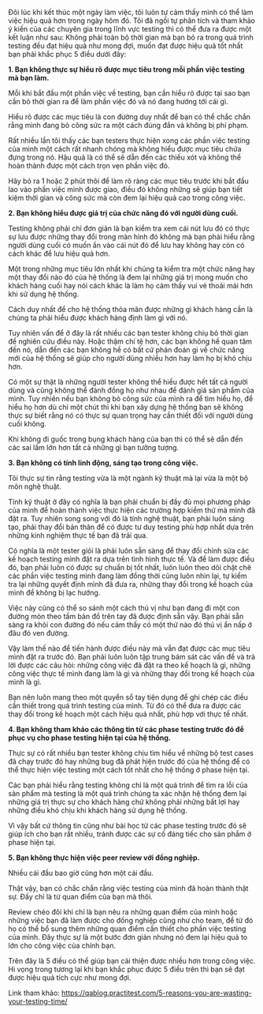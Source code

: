 Đôi lúc khi kết thúc một ngày làm việc, tôi luôn tự cảm thấy mình có thể làm việc hiệu quả hơn trong ngày hôm đó. Tôi đã ngồi tự phân tích và tham khảo ý kiến của các chuyên gia trong lĩnh vực testing thì có thể đưa ra được một kết luận như sau: Không phải toàn bộ thời gian mà bạn bỏ ra trong quá trình testing đều đạt hiệu quả như mong đợi, muốn đạt được hiệu quả tốt nhất bạn phải khắc phục 5 điều dưới đây:

**1. Bạn không thực sự hiểu rõ được mục tiêu trong mỗi phần việc testing mà bạn làm.**

 Mỗi khi bắt đầu một phần việc về testing, bạn cần hiểu rõ được tại sao bạn cần bỏ thời gian ra để làm phần việc đó và nó đang hướng tới cái gì.
 
 Hiểu rõ được các mục tiêu là con đường duy nhất để bạn có thể chắc chắn rằng mình đang bỏ công sức ra một cách đúng đắn và không bị phí phạm.
 
 Rất nhiều lần tôi thấy các bạn testers thực hiện xong các phần việc testing của mình một cách rất nhanh chóng mà không hiểu được mục tiêu chứa đựng trong nó. Hậu quả là có thể sẽ dẫn đến các thiếu xót và không thể hoàn thành được một cách trọn vẹn phần việc đó.
 
 Hãy bỏ ra 1 hoặc 2 phút thôi để làm rõ ràng các mục tiêu trước khi bắt đầu lao vào phần việc mình được giao, điều đó không những sẽ giúp bạn tiết kiệm thời gian và công sức mà còn đem lại hiệu quả cao trong công việc.

**2. Bạn không hiểu được giá trị của chức năng đó với người dùng cuối.**

 Testing không phải chỉ đơn giản là bạn kiểm tra xem cái nút lưu đó có thực sự lưu được những thay đổi trong màn hình đó không mà bạn phải hiểu rằng người dùng cuối có muốn ấn vào cái nút đó để lưu hay không hay còn có cách khác để lưu hiệu quả hơn.
 
 Một trong những mục tiêu lớn nhất khi chúng ta kiểm tra một chức năng hay một thay đổi nào đó của hệ thống là đem lại những giá trị mong muốn cho khách hàng cuối hay nói cách khác là làm họ cảm thấy vui vẻ thoải mái hơn khi sử dụng hệ thống.
 
 Cách duy nhất để cho hệ thống thỏa mãn được những gì khách hàng cần là chúng ta phải hiểu được khách hàng định làm gì với nó.
 
 Tuy nhiên vấn để ở đây là rất nhiều các bạn tester không chiụ bỏ thời gian để nghiên cứu điều này. Hoặc thậm chí tệ hơn, các bạn không hề quan tâm đến nó, dẫn đến các bạn không hề có bất cứ phán đoán gi về chức năng mới của hệ thống sẽ giúp cho người dùng nhiều hơn hay làm họ bị khó chịu hơn.
 
 Có một sự thật là những người tester không thể hiểu được hết tất cả người dùng và cũng không thể đánh đồng họ như nhau để đánh giá sản phẩm của mình. Tuy nhiên nếu bạn không bỏ công sức của mình ra để tìm hiểu họ, để hiểu họ hơn dù chỉ một chút thì khi bạn xây dựng hệ thống bạn sẽ không thực sự biết rằng nó có thực sự quan trọng hay cần thiết đối với người dùng cuối không.
 
 Khi không đi guốc trong bụng khách hàng của bạn thì có thể sẽ dẫn đến các sai lầm lớn hơn tất cả những gì bạn tưởng tượng.

**3. Bạn không có tính linh động, sáng tạo trong công việc.**

 Tôi thực sự tin rằng testing vừa là một ngành kỹ thuật mà lại vừa là một bộ môn nghệ thuật.
 
 Tính kỹ thuật ở đây có nghĩa là bạn phải chuẩn bị đầy đủ mọi phương pháp của mình để hoàn thành việc thực hiện các trường hợp kiểm thử mà mình đã đặt ra. Tuy nhiên song song với đó là tính nghệ thuật, bạn phải luôn sáng tạo, phải thay đổi bản thân để có được tư duy testing phù hợp nhất dựa trên những kinh nghiệm thực tế bạn đã trải qua.
 
 Có nghĩa là một tester giỏi là phải luôn sẵn sàng để thay đổi chỉnh sửa các kế hoạch testing mình đặt ra dựa trên tình hình thực tế. Và để làm được điều đó, bạn phải luôn có được sự chuẩn bị tốt nhất, luôn luôn theo dõi chặt chẽ các phần việc testing mình đang làm đồng thời cũng luôn nhìn lại, tự kiểm tra lại những quyết định mình đã đưa ra, những thay đổi trong kế hoạch của mình để không bị lạc hướng.
 
 Việc này cũng có thể so sánh một cách thú vị như bạn đang đi một con đường mòn theo tấm bản đồ trên tay đã được định sẵn vậy. Bạn phải sẵn sàng ra khỏi con đường đó nếu cảm thấy có một thứ nào đó thú vị ẩn nấp ở đâu đó ven đường.
 
 Vậy làm thế nào để tiến hành được điều này mà vẫn đạt được các mục tiêu mình đặt ra trước đó. Bạn phải luôn luôn tập trung bám sát các vấn đề và trả lời được các câu hỏi: những công việc đã đặt ra theo kế hoạch là gì, những công việc thực tế mình đang làm là gì và những thay đổi trong kế hoạch của mình là gì.
 
 Bạn nên luôn mang theo một quyển sổ tay tiện dụng để ghi chép các điều cần thiết trong quá trình testing của mình. Từ đó có thể đưa ra được các thay đổi trong kế hoạch một cách hiệu quả nhất, phù hợp với thực tế nhất.

**4. Bạn không tham khảo các thông tin từ các phase testing trước đó để phục vụ cho phase testing hiện tại của hệ thống.**

 Thực sự có rất nhiều bạn tester không chịu tìm hiểu về những bộ test cases đã chạy trước đó hay những bug đã phát hiện trước đó của hệ thống để có thể thực hiện việc testing một cách tốt nhất cho hệ thống ở phase hiện tại.
 
 Các bạn phải hiểu rằng testing không chỉ là một quá trình để tìm ra lỗi của sản phẩm mà testing là một quá trình chúng ta xác nhận hệ thống đem lại những giá trị thực sự cho khách hàng chứ không phải những bất lợi hay những điều khó chịu khi khách hàng sử dụng hệ thống.
 
 Vì vậy bất cứ thông tin cũng như bài học từ các phase testing trước đó sẽ giúp ích cho bạn rất nhiều, tránh được các sự cố đáng tiếc cho sản phẩm ở phase hiện tại.

**5. Bạn không thực hiện việc peer review với đồng nghiệp.**

 Nhiều cái đầu bao giờ cũng hơn một cái đầu.
 
 Thật vậy, bạn có chắc chắn rằng việc testing của mình đã hoàn thành thật sự. Đấy chỉ là từ quan điểm của bạn mà thôi.
 
 Review chéo đôi khi chỉ là bạn nêu ra những quan điểm của mình hoặc những việc bạn đã làm được cho đồng nghiệp cũng như cho team, để từ đó họ có thể bổ sung thêm những quan điểm cần thiết cho phần việc testing của mình.
 Đây thực sự là một bước đơn giản nhưng nó đem lại hiệu quả to lớn cho công việc của chính bạn.

  Trên đây là 5 điều có thể giúp bạn cải thiện được nhiều hơn trong công việc. Hi vọng trong tương lại khi bạn khắc phục được 5 điều trên thì bạn sẽ đạt được hiệu quả tích cực như mong đợi.

Link tham khảo:
https://qablog.practitest.com/5-reasons-you-are-wasting-your-testing-time/